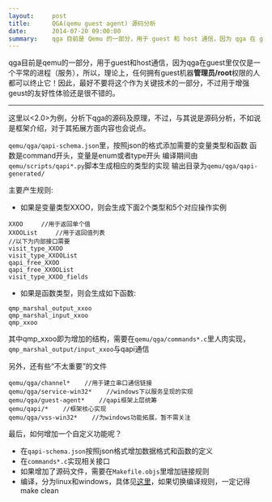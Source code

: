 ```yaml
---
layout:     post
title:      QGA(qemu guest agent) 源码分析
date:       2014-07-20 09:00:00
summary:    qga 目前是 Qemu 的一部分，用于 guest 和 host 通信，因为 qga 在 guest 里仅仅是一个平常的进程（服务），所以，理论上，任何拥有 guest 机器 **管理员/root** 权限的人都可以终止它！因此，最好不要将这个作为关键技术的一部分，不过用于增强 geust 的友好性体验还是很不错的
---
```


qga目前是qemu的一部分，用于guest和host通信，因为qga在guest里仅仅是一个平常的进程（服务），所以，理论上，任何拥有guest机器**管理员/root**权限的人都可以终止它！因此，最好不要将这个作为关键技术的一部分，不过用于增强geust的友好性体验还是很不错的。


----------

这里以<2.0>为例，分析下qga的源码及原理，不过，与其说是源码分析，不如说是框架介绍，对于其拓展方面内容也会说点。

`qemu/qga/qapi-schema.json`里，按照json的格式添加需要的变量类型和函数
函数是command开头，变量是enum或者type开头
编译期间由`qemu/scripts/qapi*.py`脚本生成相应的类型的实现
输出目录为`qemu/qga/qapi-generated/`

主要产生规则:
 - 如果是变量类型XXOO，则会生成下面2个类型和5个对应操作实例

```
XXOO     //用于返回单个值
XXOOList     //用于返回值列表
//以下为内部接口需要
visit_type_XXOO
visit_type_XXOOList
qapi_free_XXOO
qapi_free_XXOOList
visit_type_XXOO_fields
```

 - 如果是函数类型，则会生成如下函数:

```
qmp_marshal_output_xxoo
qmp_marshal_input_xxoo
qmp_xxoo
```

其中qmp_xxoo即为增加的结构，需要在`qemu/qga/commands*.c`里人肉实现，`qmp_marshal_output/input_xxoo`与qapi通信

另外，还有些“不太重要”的文件

```
qemu/qga/channel*    //用于建立串口通信链接
qemu/qga/service-win32*    //windows下以服务呈现的实现
qemu/qga/guest-agent*    //qapi框架上层统筹
qemu/qapi/*    //框架核心实现
qemu/qga/vss-win32*    //为windows功能拓展，暂不需关注
```

最后，如何增加一个自定义功能呢？

 - 在`qapi-schema.json`按照json格式增加数据格式和函数的定义
 - 在`commands*.c`实现相关接口
 - 如果增加了源码文件，需要在`Makefile.objs`里增加链接规则
 - 编译，分为linux和windows，具体见[这里][1]，如果切换编译规则，一定记得make clean


  [1]: http://wiki.qemu.org/Features/QAPI/GuestAgent
